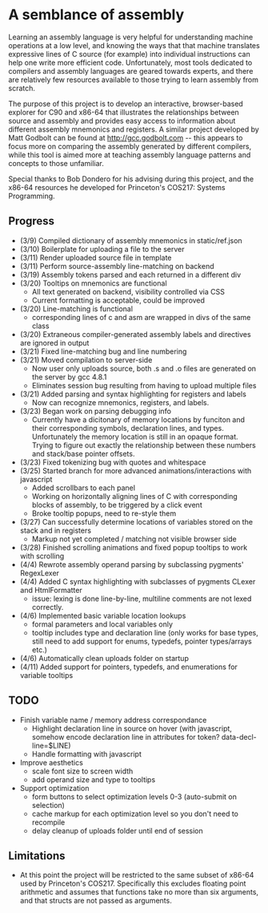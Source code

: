 # A semblance of assembly
Learning an assembly language is very helpful for understanding machine operations at a low level, and knowing the ways that that machine translates expressive lines of C source (for example) into individual instructions can help one write more efficient code.
Unfortunately, most tools dedicated to compilers and assembly languages are geared towards experts, and there are relatively few resources available to those trying to learn assembly from scratch.

The purpose of this project is to develop an interactive, browser-based explorer for C90 and x86-64 that illustrates the relationships between source and assembly and provides easy access to information about different assembly mnemonics and registers.
A similar project developed by Matt Godbolt can be found at http://gcc.godbolt.com -- this appears to focus more on comparing the assembly generated by different compilers, while this tool is aimed more at teaching assembly language patterns and concepts to those unfamiliar.

Special thanks to Bob Dondero for his advising during this project, and the x86-64 resources he developed for Princeton's COS217: Systems Programming.

## Progress
* (3/9)  Compiled dictionary of assembly mnemonics in static/ref.json
* (3/10) Boilerplate for uploading a file to the server
* (3/11) Render uploaded source file in template
* (3/11) Perform source-assembly line-matching on backend
* (3/19) Assembly tokens parsed and each returned in a different div
* (3/20) Tooltips on mnemonics are functional
  - All text generated on backend, visibility controlled via CSS
  - Current formatting is acceptable, could be improved
* (3/20) Line-matching is functional
  - corresponding lines of c and asm are wrapped in divs of the same class
* (3/20) Extraneous compiler-generated assembly labels and directives are ignored in output
* (3/21) Fixed line-matching bug and line numbering
* (3/21) Moved compilation to server-side
  - Now user only uploads source, both .s and .o files are generated on the server by gcc 4.8.1
  - Eliminates session bug resulting from having to upload multiple files
* (3/21) Added parsing and syntax highlighting for registers and labels
  - Now can recognize mnemonics, registers, and labels.
* (3/23) Began work on parsing debugging info
  - Currently have a dicitonary of memory locations by funciton and their corresponding symbols, declaration lines, and types.  Unfortunately the memory location is still in an opaque format.  Trying to figure out exactly the relationship between these numbers and stack/base pointer offsets.
* (3/23) Fixed tokenizing bug with quotes and whitespace
* (3/25) Started branch for more advanced animations/interactions with javascript
  - Added scrollbars to each panel
  - Working on horizontally aligning lines of C with corresponding blocks of assembly, to be triggered by a click event
  - Broke tooltip popups, need to re-style them
* (3/27) Can successfully determine locations of variables stored on the stack and in registers
  - Markup not yet completed / matching not visible browser side
* (3/28) Finished scrolling animations and fixed popup tooltips to work with scrolling
* (4/4) Rewrote assembly operand parsing by subclassing pygments' RegexLexer
* (4/4) Added C syntax highlighting with subclasses of pygments CLexer and HtmlFormatter
  - issue: lexing is done line-by-line, multiline comments are not lexed correctly.
* (4/6) Implemented basic variable location lookups
  - formal parameters and local variables only
  - tooltip includes type and declaration line (only works for base types, still need to add support for enums, typedefs, pointer types/arrays etc.)
* (4/6) Automatically clean uploads folder on startup
* (4/11) Added support for pointers, typedefs, and enumerations for variable tooltips

## TODO
* Finish variable name / memory address correspondance
  - Highlight declaration line in source on hover (with javascript, somehow encode declaration line in attributes for token? data-decl-line=$LINE)
  - Handle formatting with javascript
* Improve aesthetics
  - scale font size to screen width
  - add operand size and type to tooltips
* Support optimization
  - form buttons to select optimization levels 0-3 (auto-submit on selection)
  - cache markup for each optimization level so you don't need to recompile
  - delay cleanup of uploads folder until end of session

## Limitations
* At this point the project will be restricted to the same subset of x86-64 used by Princeton's COS217.  Specifically this excludes floating point arithmetic and assumes that functions take no more than six arguments, and that structs are not passed as arguments.
